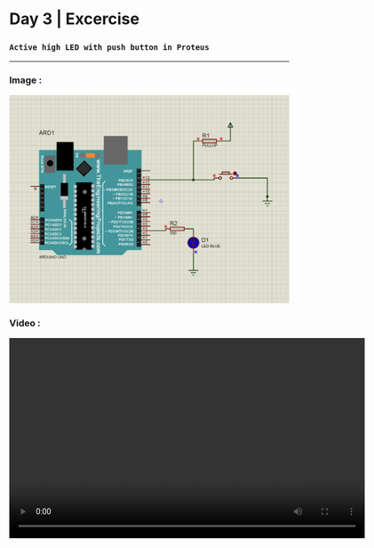 # Day 3 | Excercise

### `Active high LED with push button in Proteus`

---

### Image :

![proteus scematic design](/rana/day3/active_high.png)

### Video :

<video width="640" height="360" controls>

  <source src="/rana/day3/activeHigh.mp4" type="video/mp4">
  
</video>
